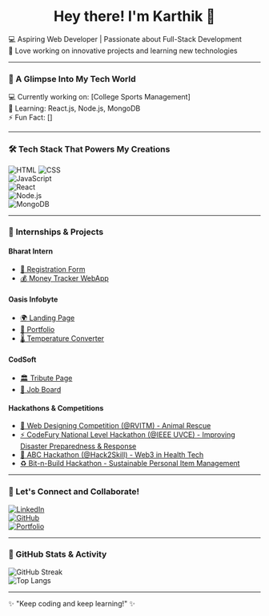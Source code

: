 <h1 align="center"> Hey there! I'm Karthik 👋 </h1>

💻 Aspiring Web Developer | Passionate about Full-Stack Development  
🚀 Love working on innovative projects and learning new technologies  

---

### 🌟 A Glimpse Into My Tech World
💻 Currently working on: [College Sports Management]  
📖 Learning: React.js, Node.js, MongoDB  
⚡ Fun Fact: []  

---

### 🛠️ Tech Stack That Powers My Creations
![HTML](https://img.shields.io/badge/-HTML5-orange?style=flat&logo=html5) 
![CSS](https://img.shields.io/badge/-CSS3-blue?style=flat&logo=css3)  
![JavaScript](https://img.shields.io/badge/-JavaScript-yellow?style=flat&logo=javascript)  
![React](https://img.shields.io/badge/-React-blue?style=flat&logo=react)  
![Node.js](https://img.shields.io/badge/-Node.js-green?style=flat&logo=node.js)  
![MongoDB](https://img.shields.io/badge/-MongoDB-lightgreen?style=flat&logo=mongodb)  

---

### 📌 **Internships & Projects**
#### **Bharat Intern**
- [📝 Registration Form](https://github.com/karbhat74/Registration-Form.git)
- [💰 Money Tracker WebApp](https://github.com/karbhat74/Money-Tracker-WebApp.git)

#### **Oasis Infobyte**
- [🌍 Landing Page](https://github.com/karbhat74/Landing-Page.git)
- [👤 Portfolio](https://github.com/karbhat74/Portfolio.git)
- [🌡️ Temperature Converter](https://github.com/karbhat74/Temperature-Converter.git)

#### **CodSoft**
- [🏛 Tribute Page](https://github.com/karbhat74/Tribute-Page.git)
- [💼 Job Board](https://github.com/karbhat74/Job-Board.git)

#### **Hackathons & Competitions**
- [🐾 Web Designing Competition (@RVITM) - Animal Rescue](https://github.com/karbhat74/Animal-Rescue.git)
- [⚡ CodeFury National Level Hackathon (@IEEE UVCE) - Improving Disaster Preparedness & Response](https://github.com/karbhat74/CodeFury)
- [🏥 ABC Hackathon (@Hack2Skill) - Web3 in Health Tech](https://github.com/karbhat74/Web3-Health-Tech)
- [♻️ Bit-n-Build Hackathon - Sustainable Personal Item Management](https://github.com/karbhat74/Bit-n-Build)

---

### 📢 Let's Connect and Collaborate!  
[![LinkedIn](https://img.shields.io/badge/-LinkedIn-blue?style=flat&logo=linkedin)](https://www.linkedin.com/in/karbhat74/)  
[![GitHub](https://img.shields.io/badge/-GitHub-black?style=flat&logo=github)](https://github.com/karbhat74)  
[![Portfolio](https://img.shields.io/badge/-Portfolio-red?style=flat&logo=website)](https://karbhat74.com)  

---

### 🚀 GitHub Stats & Activity  
![GitHub Streak](https://streak-stats.demolab.com?user=your-username&theme=radical&hide_border=true)  
![Top Langs](https://github-readme-stats.vercel.app/api/top-langs/?username=your-username&layout=compact&theme=radical)  

---

✨ "Keep coding and keep learning!" ✨

